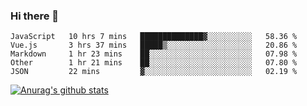 ### Hi there 👋



<!--
**webB1an/webB1an** is a ✨ _special_ ✨ repository because its `README.md` (this file) appears on your GitHub profile.

Here are some ideas to get you started:

- 🔭 I’m currently working on ...
- 🌱 I’m currently learning ...
- 👯 I’m looking to collaborate on ...
- 🤔 I’m looking for help with ...
- 💬 Ask me about ...
- 📫 How to reach me: ...
- 😄 Pronouns: ...
- ⚡ Fun fact: ...
-->

<!--START_SECTION:waka-->
```text
JavaScript   10 hrs 7 mins   ██████████████▓░░░░░░░░░░   58.36 % 
Vue.js       3 hrs 37 mins   █████▒░░░░░░░░░░░░░░░░░░░   20.86 % 
Markdown     1 hr 23 mins    ██░░░░░░░░░░░░░░░░░░░░░░░   07.98 % 
Other        1 hr 21 mins    ██░░░░░░░░░░░░░░░░░░░░░░░   07.80 % 
JSON         22 mins         ▓░░░░░░░░░░░░░░░░░░░░░░░░   02.19 % 
```
<!--END_SECTION:waka-->


[![Anurag's github stats](https://github-readme-stats.vercel.app/api?username=webB1an&show_icons=true&theme=radical)](https://github.com/anuraghazra/github-readme-stats)


